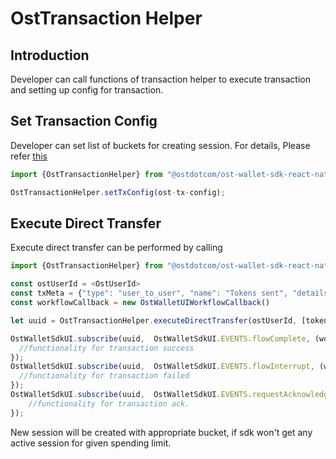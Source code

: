 # OstTransaction Helper

## Introduction

Developer can call functions of transaction helper to execute transaction and setting up config for transaction.

## Set Transaction Config

Developer can set list of buckets for creating session. For details, Please refer [this](./OstTransactionConfig.md)

```js
import {OstTransactionHelper} from "@ostdotcom/ost-wallet-sdk-react-native/js/index"

OstTransactionHelper.setTxConfig(ost-tx-config);
```

## Execute Direct Transfer

Execute direct transfer can be performed by calling 

```js 
import {OstTransactionHelper} from "@ostdotcom/ost-wallet-sdk-react-native/js/index"

const ostUserId = <OstUserId>
const txMeta = {"type": "user_to_user", "name": "Tokens sent", "details": "Sending tokens vis direct transafer"};
const workflowCallback = new OstWalletUIWorkflowCallback()

let uuid = OstTransactionHelper.executeDirectTransfer(ostUserId, [tokenValue], [token_holder_address], txMeta, workflowCallback);

OstWalletSdkUI.subscribe(uuid,  OstWalletSdkUI.EVENTS.flowComplete, (workflowContext, contextEntity) => {
  //functionality for transaction success
});
OstWalletSdkUI.subscribe(uuid,  OstWalletSdkUI.EVENTS.flowInterrupt, (workflowContext, ostError) => {
  //functionality for transaction failed
});
OstWalletSdkUI.subscribe(uuid,  OstWalletSdkUI.EVENTS.requestAcknowledged, (workflowContext, contextEntity) => {
	//functionality for transaction ack.
});
```

New session will be created with appropriate bucket, if sdk won't get any active session for given spending limit. 
